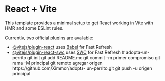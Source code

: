 # React + Vite

This template provides a minimal setup to get React working in Vite with HMR and some ESLint rules.

Currently, two official plugins are available:

- [@vitejs/plugin-react](https://github.com/vitejs/vite-plugin-react/blob/main/packages/plugin-react/README.md) uses [Babel](https://babeljs.io/) for Fast Refresh
- [@vitejs/plugin-react-swc](https://github.com/vitejs/vite-plugin-react-swc) uses [SWC](https://swc.rs/) for Fast Refresh
#   a d o p t a - u n - p e r r i t o  
 g i t  
 i n i t  
 g i t  
 a d d  
 R E A D M E . m d  
 g i t  
 c o m m i t  
 - m  
 p r i m e r   c o m p r o m i s o  
 g i t  
 r a m a  
 - M  
 p r i n c i p a l  
 g i t  
 r e m o t o  
 a g r e g a r  
 o r i g e n  
 h t t p s : / / g i t h u b . c o m / X i m m o r / a d o p t a -  
 u n - p e r r i t o . g i t  
 g i t  
 p u s h  
 - u  
 o r i g e n  
 p r i n c i p a l  
 